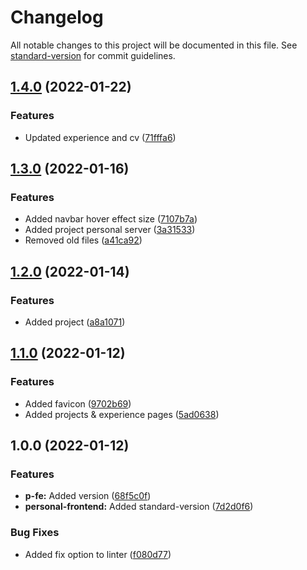 # Changelog

All notable changes to this project will be documented in this file. See [standard-version](https://github.com/conventional-changelog/standard-version) for commit guidelines.

## [1.4.0](https://github.com/nikcio/Personal-site/compare/v1.3.0...v1.4.0) (2022-01-22)


### Features

* Updated experience and cv ([71fffa6](https://github.com/nikcio/Personal-site/commit/71fffa6fe6da95a5b369b505b1399564f57d0672))

## [1.3.0](https://github.com/nikcio/Personal-site/compare/v1.2.0...v1.3.0) (2022-01-16)


### Features

* Added navbar hover effect size ([7107b7a](https://github.com/nikcio/Personal-site/commit/7107b7aaf19946bf7194223445a839c44d4f8e9a))
* Added project personal server ([3a31533](https://github.com/nikcio/Personal-site/commit/3a315330d2690e3fe6e896d780d03f7271cecb78))
* Removed old files ([a41ca92](https://github.com/nikcio/Personal-site/commit/a41ca92dc55fc38679e09ed6360df5b40b719467))

## [1.2.0](https://github.com/nikcio/Personal-site/compare/v1.1.0...v1.2.0) (2022-01-14)


### Features

* Added project ([a8a1071](https://github.com/nikcio/Personal-site/commit/a8a1071dbb3c31a8c41c380b20a06a1c118fbb20))

## [1.1.0](https://github.com/nikcio/Personal-site/compare/v1.0.0...v1.1.0) (2022-01-12)


### Features

* Added favicon ([9702b69](https://github.com/nikcio/Personal-site/commit/9702b69ccb5b35e9ab3658f5b33004846cda3e1f))
* Added projects & experience pages ([5ad0638](https://github.com/nikcio/Personal-site/commit/5ad0638fd110e9f226bddebc1e0549759ac600b6))

## 1.0.0 (2022-01-12)


### Features

* **p-fe:** Added version ([68f5c0f](https://github.com/nikcio/Personal-site/commit/68f5c0f9d1bd67cb0798b1a30734a588c0018348))
* **personal-frontend:** Added standard-version ([7d2d0f6](https://github.com/nikcio/Personal-site/commit/7d2d0f666cd2f86ae1bf9588b7963472c77dee6c))


### Bug Fixes

* Added fix option to linter ([f080d77](https://github.com/nikcio/Personal-site/commit/f080d778c7cbc5a154a0255bf4c60ede3304aa60))
